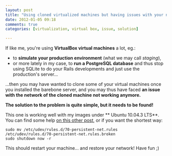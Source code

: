 ```yaml
---
layout: post
title: "Using cloned virtualized machines but having issues with your network configuration?"
date: 2012-01-05 09:18
comments: true
categories: [virtualization, virtual box, issue, solution]

---
```

If like me, you're using **VirtualBox virtual machines** a lot, eg.:

* to **simulate your production environment** (what we may call *staging*),
* or more lately in my case, to **run a PostgreSQL database** and thus stop using SQLite to do your Rails developments and just use the production's server...

...then you may have wanted to clone some of your virtual machines once you installed the barebone server, and you may thus have faced **an issue with the network of the cloned machine not working anymore.**

**The solution to the problem is quite simple, but it needs to be found!**

This one is working well with my images under ** Ubuntu 10.04.3 LTS**. You can find some help [on this other post](http://blog.computerant.com/2010/01/02/virtualbox-cloning-ubuntu/), or if you want the shortest way:

```
sudo mv /etc/udev/rules.d/70-persistent-net.rules /etc/udev/rules.d/70-persistent-net.rules.broken
sudo shutdown now -r
```

This should restart your machine... and restore your network! Have fun ;)
